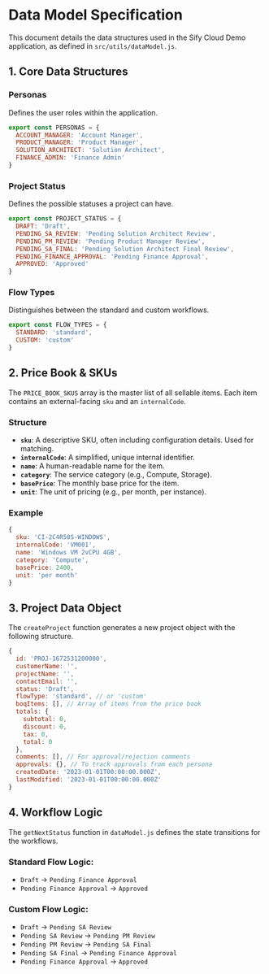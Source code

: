 # Data Model Specification

This document details the data structures used in the Sify Cloud Demo application, as defined in `src/utils/dataModel.js`.

## 1. Core Data Structures

### Personas
Defines the user roles within the application.
```javascript
export const PERSONAS = {
  ACCOUNT_MANAGER: 'Account Manager',
  PRODUCT_MANAGER: 'Product Manager', 
  SOLUTION_ARCHITECT: 'Solution Architect',
  FINANCE_ADMIN: 'Finance Admin'
}
```

### Project Status
Defines the possible statuses a project can have.
```javascript
export const PROJECT_STATUS = {
  DRAFT: 'Draft',
  PENDING_SA_REVIEW: 'Pending Solution Architect Review',
  PENDING_PM_REVIEW: 'Pending Product Manager Review', 
  PENDING_SA_FINAL: 'Pending Solution Architect Final Review',
  PENDING_FINANCE_APPROVAL: 'Pending Finance Approval',
  APPROVED: 'Approved'
}
```

### Flow Types
Distinguishes between the standard and custom workflows.
```javascript
export const FLOW_TYPES = {
  STANDARD: 'standard',
  CUSTOM: 'custom'
}
```

## 2. Price Book & SKUs

The `PRICE_BOOK_SKUS` array is the master list of all sellable items. Each item contains an external-facing `sku` and an `internalCode`.

### Structure
- **`sku`**: A descriptive SKU, often including configuration details. Used for matching.
- **`internalCode`**: A simplified, unique internal identifier.
- **`name`**: A human-readable name for the item.
- **`category`**: The service category (e.g., Compute, Storage).
- **`basePrice`**: The monthly base price for the item.
- **`unit`**: The unit of pricing (e.g., per month, per instance).

### Example
```javascript
{ 
  sku: 'CI-2C4R50S-WINDOWS', 
  internalCode: 'VM001', 
  name: 'Windows VM 2vCPU 4GB', 
  category: 'Compute', 
  basePrice: 2400, 
  unit: 'per month' 
}
```

## 3. Project Data Object

The `createProject` function generates a new project object with the following structure.

```javascript
{
  id: 'PROJ-1672531200000',
  customerName: '',
  projectName: '',
  contactEmail: '',
  status: 'Draft',
  flowType: 'standard', // or 'custom'
  boqItems: [], // Array of items from the price book
  totals: {
    subtotal: 0,
    discount: 0,
    tax: 0,
    total: 0
  },
  comments: [], // For approval/rejection comments
  approvals: {}, // To track approvals from each persona
  createdDate: '2023-01-01T00:00:00.000Z',
  lastModified: '2023-01-01T00:00:00.000Z'
}
```

## 4. Workflow Logic

The `getNextStatus` function in `dataModel.js` defines the state transitions for the workflows.

### Standard Flow Logic:
- `Draft` -> `Pending Finance Approval`
- `Pending Finance Approval` -> `Approved`

### Custom Flow Logic:
- `Draft` -> `Pending SA Review`
- `Pending SA Review` -> `Pending PM Review`
- `Pending PM Review` -> `Pending SA Final`
- `Pending SA Final` -> `Pending Finance Approval`
- `Pending Finance Approval` -> `Approved` 